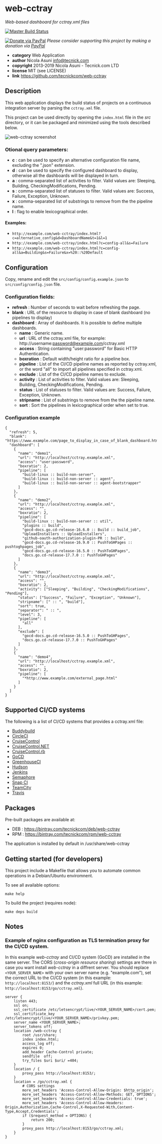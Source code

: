 # web-cctray

*Web-based dashboard for cctray.xml files*

[![Master Build Status](https://secure.travis-ci.org/tecnickcom/web-cctray.png?branch=master)](https://travis-ci.org/tecnickcom/web-cctray?branch=master)

[![Donate via PayPal](https://img.shields.io/badge/donate-paypal-87ceeb.svg)](https://www.paypal.com/cgi-bin/webscr?cmd=_donations&currency_code=GBP&business=paypal@tecnick.com&item_name=donation%20for%20web-cctray%20project)
*Please consider supporting this project by making a donation via [PayPal](https://www.paypal.com/cgi-bin/webscr?cmd=_donations&currency_code=GBP&business=paypal@tecnick.com&item_name=donation%20for%20web-cctray%20project)*

* **category**    Web Application
* **author**      Nicola Asuni <info@tecnick.com>
* **copyright**   2013-2019 Nicola Asuni - Tecnick.com LTD
* **license**     MIT (see LICENSE)
* **link**        https://github.com/tecnickcom/web-cctray

## Description

This web application displays the build status of projects on a continuous integration server by parsing the `cctray.xml` file.

This project can be used directly by opening the `index.html` file in the *src* directory, or it can be packaged and minimized using the tools described below.

![web-cctray screenshot](resources/screenshot.png "web-cctray screenshot")


### Otional query parameters:

* **c** : can be used to specify an alternative configuration file name, excluding the ".json" extension.
* **d** : can be used to specify the configured dashboard to display, otherwise all the dashboards will be displayed in turn.
* **a** : comma-separated list of activities to filter. Valid values are: Sleeping, Building, CheckingModifications, Pending.
* **s** : comma-separated list of statuses to filter. Valid values are: Success, Failure, Exception, Unknown.
* **x** : comma-separated list of substrings to remove from the the pipeline name.
* **l** : flag to enable lexicographical order.

#### Examples:

* `http://example.com/web-cctray/index.html?c=alternative_config&d=DashboardName&t=1&l=1`
* `http://example.com/web-cctray/index.html?c=config-all&s=Failure`
* `http://example.com/web-cctray/index.html?c=config-all&a=Building&s=Failure&x=%20::%20Default`


## Configuration

Copy, rename and edit the `src/config/config.example.json` to `src/config/config.json` file.

### Configuration fields:

* **refresh**   : Number of seconds to wait before refreshing the page.
* **blank**     : URL of the resource to display in case of blank dashboard (no pipelines to display)
* **dashboard** : Array of dashboards. It is possible to define multiple dashboards.
    * **name**      : Generic name.
    * **url**       : URL of the cctray.xml file, for example: http://username:password@example.com/cctray.xml
    * **access**    : String containing "user:password" for Basic HTTP Authentication.
    * **boxration** : Default width/height ratio for a pipeline box.
    * **pipeline**  : List of the CI/CD pipeline names as reported by cctray.xml, or the word "all" to import all pipelines specified in cctray.xml.
    * **exclude**   : List of the CI/CD pipeline names to exclude.
    * **activity**  : List of activities to filter. Valid values are: Sleeping, Building, CheckingModifications, Pending.
    * **status**    : List of statuses to filter. Valid values are: Success, Failure, Exception, Unknown.
    * **stripname** : List of substrings to remove from the the pipeline name.
    * **sort**      : Sort the pipelines in lexicographical order when set to true.
    

### Configuration example

```
{
  "refresh": 5,
  "blank": "https://www.example.com/page_to_display_in_case_of_blank_dashboard.html",
  "dashboard": [
    {
      "name": "demo1",
      "url": "http://localhost/cctray.example.xml",
      "access": "user:password",
      "boxratio": 2,
      "pipeline": [
        "build-linux :: build-non-server",
        "build-linux :: build-non-server :: agent",
        "build-linux :: build-non-server :: agent-bootstrapper"
      ]
    },
    {
      "name": "demo2",
      "url": "http://localhost/cctray.example.xml",
      "access": "",
      "boxratio": 2,
      "pipeline": [
        "build-linux :: build-non-server :: util",
        "plugins :: build",
        "gocd-docs.go.cd-release-16.6.0 :: Build :: build_job",
        "UploadInstallers :: UploadInstallers",
        "github-oauth-authorization-plugin-PR :: build",
        "gocd-docs.go.cd-release-16.9.0 :: PushToGHPages :: pushtoghpages_job",
        "gocd-docs.go.cd-release-16.5.0 :: PushToGHPages",
        "docs.go.cd-release-17.7.0 :: PushToGHPages"
      ]
    },
    {
      "name": "demo3",
      "url": "http://localhost/cctray.example.xml",
      "access": "",
      "boxratio": 2,
      "activity": ["Sleeping", "Building", "CheckingModifications", "Pending"],
      "status": ["Success", "Failure", "Exception", "Unknown"],
      "stripname": [" :: ", "build"],
      "sort": true,
      "separator": " :: ",
      "level": 3,
      "pipeline": [
        "all"
      ],
      "exclude": [
        "gocd-docs.go.cd-release-16.5.0 :: PushToGHPages",
        "docs.go.cd-release-17.7.0 :: PushToGHPages"
      ]
    },
    {
      "name": "demo4",
      "url": "http://localhost/cctray.example.xml",
      "access": "",
      "boxratio": 2,
      "pipeline": [
        "*http://www.example.com/external_page.html"
      ]
    }
  ]
}
```

## Supported CI/CD systems

The following is a list of CI/CD systems that provides a cctray.xml file:

* [Buddybuild](https://www.buddybuild.com)
* [CircleCI](https://circleci.com)
* [CruiseControl](http://cruisecontrol.sourceforge.net)
* [CruiseControl.NET](http://www.cruisecontrolnet.org)
* [CruiseControl.rb](http://cruisecontrolrb.thoughtworks.com)
* [GoCD](http://www.go.cd)
* [GreenhouseCI](http://greenhouseci.com)
* [Hudson](http://hudson-ci.org)
* [Jenkins](http://jenkins-ci.org)
* [Semaphore](https://semaphoreapp.com)
* [Snap CI](https://snap-ci.com)
* [TeamCity](https://www.jetbrains.com/teamcity)
* [Travis](https://travis-ci.org)


## Packages

Pre-built packages are available at:

* DEB : https://bintray.com/tecnickcom/deb/web-cctray
* RPM : https://bintray.com/tecnickcom/rpm/web-cctray

The application is installed by default in /usr/share/web-cctray


## Getting started (for developers)

This project include a Makefile that allows you to automate common operations in a Debian/Ubuntu enviromnent.

To see all available options:
```
make help
```
To build the project (requires node):
```
make deps build
```

## Notes

### Example of nginx configuration as TLS termination proxy for the CI/CD system.

In this example *web-cctray* and CI/CD system (GoCD) are installed in the same server.
The CORS (*cross-origin resource sharing*) settings are there in case you want install *web-cctray* in a diffrent server.
You should replace ```<YOUR_SERVER_NAME>``` with your own server name (e.g. "example.com"), set the correct URL to the CI/CD system
(in this example: ```http://localhost:8153/```) and the *cctray.xml* full URL (in this example: ```http://localhost:8153/go/cctray.xml```).

```
server {
	listen 443;
	ssl on;
	ssl_certificate /etc/letsencrypt/live/<YOUR_SERVER_NAME>/cert.pem;
	ssl_certificate_key /etc/letsencrypt/live/<YOUR_SERVER_NAME>/privkey.pem;
	server_name <YOUR_SERVER_NAME>;
	server_tokens off;
	location /web-cctray {
		root /usr/share;
		index index.html;
		access_log off;
		expires 0;
		add_header Cache-Control private;
		sendfile  off;
		try_files $uri $uri/ =404;
	}
	location / {
		proxy_pass http://localhost:8153/;
	}
	location = /go/cctray.xml {
		# CORS settings
		more_set_headers 'Access-Control-Allow-Origin: $http_origin';
		more_set_headers 'Access-Control-Allow-Methods: GET, OPTIONS';
		more_set_headers 'Access-Control-Allow-Credentials: true';
		more_set_headers 'Access-Control-Allow-Headers: Origin,Authorization,Cache-Control,X-Requested-With,Content-Type,Accept,Credentials';
		if ($request_method = OPTIONS) {
			return 200;
		}
		proxy_pass http://localhost:8153/go/cctray.xml;
	}
}
```
